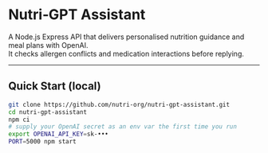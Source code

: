 
# Nutri‑GPT Assistant

A Node.js Express API that delivers personalised nutrition guidance and meal plans with OpenAI.  
It checks allergen conflicts and medication interactions before replying.

---

## Quick Start (local)

```bash
git clone https://github.com/nutri-org/nutri-gpt-assistant.git
cd nutri-gpt-assistant
npm ci
# supply your OpenAI secret as an env var the first time you run
export OPENAI_API_KEY=sk‑•••
PORT=5000 npm start
